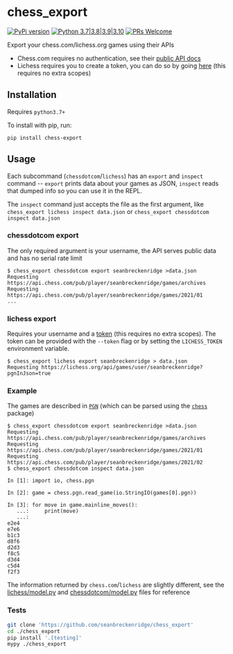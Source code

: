 # chess_export

[![PyPi version](https://img.shields.io/pypi/v/chess_export.svg)](https://pypi.python.org/pypi/chess_export) [![Python 3.7|3.8|3.9|3.10](https://img.shields.io/pypi/pyversions/chess_export.svg)](https://pypi.python.org/pypi/chess_export) [![PRs Welcome](https://img.shields.io/badge/PRs-welcome-brightgreen.svg?style=flat-square)](http://makeapullrequest.com)

Export your chess.com/lichess.org games using their APIs

- Chess.com requires no authentication, see their [public API docs](https://www.chess.com/news/view/published-data-api)
- Lichess requires you to create a token, you can do so by going [here](https://lichess.org/account/oauth/token/create?description=lichess+export) (this requires no extra scopes)

## Installation

Requires `python3.7+`

To install with pip, run:

    pip install chess-export

## Usage

Each subcommand (`chessdotcom`/`lichess`) has an `export` and `inspect` command -- `export` prints data about your games as JSON, `inspect` reads that dumped info so you can use it in the REPL.

The `inspect` command just accepts the file as the first argument, like `chess_export lichess inspect data.json` or `chess_export chessdotcom inspect data.json`

### chessdotcom export

The only required argument is your username, the API serves public data and has no serial rate limit

```
$ chess_export chessdotcom export seanbreckenridge >data.json
Requesting https://api.chess.com/pub/player/seanbreckenridge/games/archives
Requesting https://api.chess.com/pub/player/seanbreckenridge/games/2021/01
...
```

### lichess export

Requires your username and a [token](https://lichess.org/account/oauth/token/create?description=lichess+export) (this requires no extra scopes). The token can be provided with the `--token` flag or by setting the `LICHESS_TOKEN` environment variable.

```
$ chess_export lichess export seanbreckenridge > data.json
Requesting https://lichess.org/api/games/user/seanbreckenridge?pgnInJson=true
```

### Example

The games are described in [`PGN`](https://en.wikipedia.org/wiki/Portable_Game_Notation) (which can be parsed using the [`chess`](https://python-chess.readthedocs.io/en/latest/pgn.html) package)

```
$ chess_export chessdotcom export seanbreckenridge >data.json
Requesting https://api.chess.com/pub/player/seanbreckenridge/games/archives
Requesting https://api.chess.com/pub/player/seanbreckenridge/games/2021/01
Requesting https://api.chess.com/pub/player/seanbreckenridge/games/2021/02
$ chess_export chessdotcom inspect data.json

In [1]: import io, chess.pgn

In [2]: game = chess.pgn.read_game(io.StringIO(games[0].pgn))

In [3]: for move in game.mainline_moves():
   ...:     print(move)
   ...:
e2e4
e7e6
b1c3
d8f6
d2d3
f8c5
d3d4
c5d4
f2f3
```

The information returned by `chess.com`/`lichess` are slightly different, see the [lichess/model.py](chess_export/lichess/model.py) and [chessdotcom/model.py](chess_export/chessdotcom/model.py) files for reference

### Tests

```bash
git clone 'https://github.com/seanbreckenridge/chess_export'
cd ./chess_export
pip install '.[testing]'
mypy ./chess_export
```
